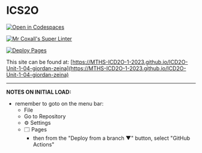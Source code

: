 # ICS2O

[![Open in Codespaces](https://classroom.github.com/assets/launch-codespace-7f7980b617ed060a017424585567c406b6ee15c891e84e1186181d67ecf80aa0.svg)](https://classroom.github.com/open-in-codespaces?assignment_repo_id=13952131)

[![Mr Coxall's Super Linter](https://github.com/MTHS-ICD2O-1-2023/ICD2O-Unit-1-04-giordan-zeina/workflows/Mr%20Coxall's%20Super%20Linter/badge.svg)](https://github.com/MTHS-ICD2O-1-2023/ICD2O-Unit-1-04-giordan-zeina/actions)

[![Deploy Pages](https://github.com/MTHS-ICD2O-1-2023/ICD2O-Unit-1-04-giordan-zeina/workflows/Deploy%20Pages/badge.svg)](https://github.com/MTHS-ICD2O-1-2023/ICD2O-Unit-1-04-giordan-zeina/actions)

This site can be found at: [https://MTHS-ICD2O-1-2023.github.io/ICD2O-Unit-1-04-giordan-zeina](https://MTHS-ICD2O-1-2023.github.io/ICD2O-Unit-1-04-giordan-zeina)

---

**NOTES ON INITIAL LOAD:**
- remember to goto on the menu bar:
  - File
  - Go to Repository
  - ⚙ Settings
  - 🗔 Pages
    - then from the "Deploy from a branch ▼" button, select "GitHub Actions"
